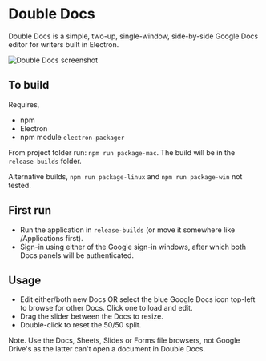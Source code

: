 # Double Docs

Double Docs is a simple, two-up, single-window, side-by-side Google Docs editor for writers built in Electron.

![Double Docs screenshot](https://mrussell.co.uk/projects/double-docs-screenshot.png)

## To build

Requires,
* npm
* Electron
* npm module `electron-packager`

From project folder run: `npm run package-mac`. The build will be in the `release-builds` folder.

Alternative builds, `npm run package-linux` and `npm run package-win` not tested.

## First run

* Run the application in `release-builds` (or move it somewhere like /Applications first).
* Sign-in using either of the Google sign-in windows, after which both Docs panels will be authenticated.


## Usage

* Edit either/both new Docs OR select the blue Google Docs icon top-left to browse for other Docs. Click one to load and edit.
* Drag the slider between the Docs to resize. 
* Double-click to reset the 50/50 split.

Note. Use the Docs, Sheets, Slides or Forms file browsers, not Google Drive's as the latter can't open a document in Double Docs.